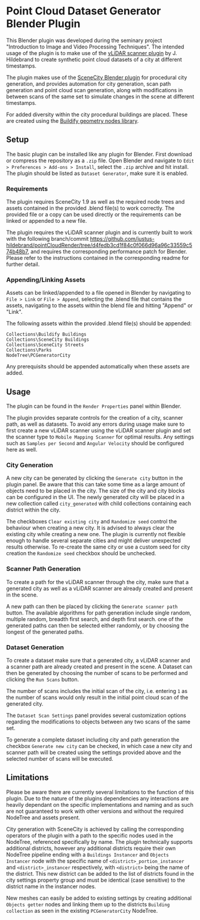 # Point Cloud Dataset Generator Blender Plugin

This Blender plugin was developed during the seminary project "Introduction to Image and Video Processing Techniques". The intended usage of the plugin is to make use of the [vLiDAR scanner plugin](https://github.com/justus-hildebrand/pointCloudRender) by J. Hildebrand to create synthetic point cloud datasets of a city at different timestamps.

The plugin makes use of the [SceneCity Blender plugin](https://www.cgchan.com/store/scenecity) for procedural city generation, and provides automation for city generation, scan path generation and point cloud scan generation, along with modifications in between scans of the same set to simulate changes in the scene at different timestamps.

For added diversity within the city procedural buildings are placed. These are created using the [Buildify geometry nodes library](https://paveloliva.gumroad.com/l/buildify).

## Setup

The basic plugin can be installed like any plugin for Blender. First download or compress the repository as a `.zip` file. Open Blender and navigate to `Edit > Preferences > Add-ons > Install`, select the `.zip` archive and hit install. The plugin should be listed as `Dataset Generator`, make sure it is enabled.
### Requirements

The plugin requires SceneCity 1.9 as well as the required node trees and assets contained in the provided .blend file(s) to work correctly. The provided file or a copy can be used directly or the requirements can be linked or appended to a new file.

The plugin requires the vLiDAR scanner plugin and is currently built to work with the following branch/commit https://github.com/justus-hildebrand/pointCloudRender/tree/d4fedb3cd1f84c0f066d96a96c33559c574b48b7, and requires the corresponding performance patch for Blender. Please refer to the instructions contained in the corresponding readme for further detail.

### Appending/Linking Assets

Assets can be linked/appended to a file opened in Blender by navigating to `File > Link` or `File > Append`, selecting the .blend file that contains the assets, navigating to the assets within the blend file and hitting "Append" or "Link".

The following assets within the provided .blend file(s) should be appended:
```
Collections\Buildify Buildings
Collections\SceneCity Buildings
Collections\SceneCity Streets
Collections\Parks
NodeTree\PCGeneratorCity
```
Any prerequisits should be appended automatically when these assets are added.

## Usage

The plugin can be found in the `Render Properties` panel within Blender.

The plugin provides separate controls for the creation of a city, scanner path, as well as datasets. To avoid any errors during usage make sure to first create a new vLiDAR scanner using the vLiDAR scanner plugin and set the scanner type to `Mobile Mapping Scanner` for optimal results. Any settings such as `Samples per Second` and `Angular Velocity` should be configured here as well.

### City Generation

A new city can be generated by clicking the `Generate city` button in the plugin panel. Be aware that this can take some time as a large amount of objects need to be placed in the city. The size of the city and city blocks can be configured in the UI. The newly generated city will be placed in a new collection called `city_generated` with child collections containing each district within the city.

The checkboxes `Clear existing city` and `Randomize seed` control the behaviour when creating a new city. It is advised to always clear the existing city while creating a new one. The plugin is currently not flexible enough to handle several separate cities and might deliver unexpected results otherwise. To re-create the same city or use a custom seed for city creation the `Randomize seed` checkbox should be unchecked.

### Scanner Path Generation

To create a path for the vLiDAR scanner through the city, make sure that a generated city as well as a vLiDAR scanner are already created and present in the scene.

A new path can then be placed by clicking the `Generate scanner path` button. The available algorithms for path generation include single random, multiple random, breadth first search, and depth first search. one of the generated paths can then be selected either randomly, or by choosing the longest of the generated paths.

### Dataset Generation

To create a dataset make sure that a generated city, a vLiDAR scanner and a scanner path are already created and present in the scene. A Dataset can then be generated by choosing the number of scans to be performed and clicking the `Run Scans` button.

The number of scans includes the initial scan of the city, i.e. entering `1` as the number of scans would only result in the initial point cloud scan of the generated city.

The `Dataset Scan Settings` panel provides several customization options regarding the modifications to objects between any two scans of the same set.

To generate a complete dataset including city and path generation the checkbox `Generate new city` can be checked, in which case a new city and scanner path will be created using the settings provided above and the selected number of scans will be executed.

## Limitations

Please be aware there are currently several limitations to the function of this plugin. Due to the nature of the plugins dependencies any interactions are heavily dependant on the specific implementations and naming and as such are not guaranteed to work with other versions and without the required NodeTree and assets present.

City generation with SceneCity is achieved by calling the corresponding operators of the plugin with a path to the specific nodes used in the NodeTree, referenced specifically by name. The plugin technically supports additional districts, however any additional districts require their own NodeTree pipeline ending with a `Buildings Instancer` and `Objects Instancer` node with the specific name of `<district>_portion_instancer` and `<district>_instancer` respectively, with `<district>` being the name of the district. This new district can be added to the list of districts found in the city settings property group and must be identical (case sensitive) to the district name in the instancer nodes.

New meshes can easily be added to existing settings by creating additional `Objects getter` nodes and linking them up to the districts `Building collection` as seen in the existing `PCGeneratorCity` NodeTree.